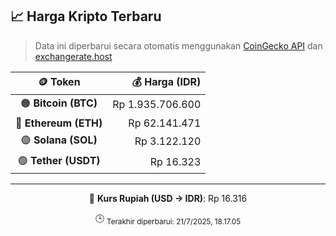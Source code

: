 

<!-- HARGA_KRIPTO -->
## 📈 Harga Kripto Terbaru

> Data ini diperbarui secara otomatis menggunakan [CoinGecko API](https://www.coingecko.com/) dan [exchangerate.host](https://exchangerate.host/)

<div align="center">

| 🪙 Token | 💰 Harga (IDR) |
|:------:|---------------:|
| 🟠 **Bitcoin (BTC)**   | Rp 1.935.706.600 |
| 🔵 **Ethereum (ETH)**  | Rp 62.141.471 |
| 🟣 **Solana (SOL)**    | Rp 3.122.120 |
| 🟢 **Tether (USDT)**   | Rp 16.323 |

---

💱 **Kurs Rupiah (USD → IDR)**: Rp 16.316

🕒 <sub>Terakhir diperbarui: 21/7/2025, 18.17.05</sub>

</div>
<!-- /HARGA_KRIPTO -->